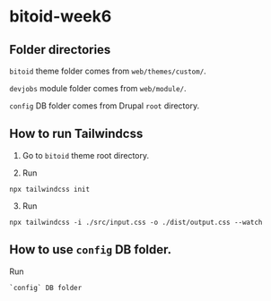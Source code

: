 # bitoid-week6

## Folder directories

`bitoid` theme folder comes from `web/themes/custom/`.

`devjobs` module folder comes from `web/module/`.

`config` DB folder comes from Drupal `root` directory.

## How to run Tailwindcss

1. Go to `bitoid` theme root directory.

2. Run 
```
npx tailwindcss init
```
3. Run
```
npx tailwindcss -i ./src/input.css -o ./dist/output.css --watch
```

## How to use `config` DB folder.
Run
```
`config` DB folder
```
